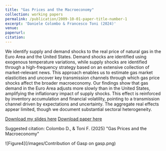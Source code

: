```yaml
---
title: "Gas Prices and the Macroeconomy"
collection: working papers
permalink: /publication/2009-10-01-paper-title-number-1
excerpt: 'Daniele Colombo & Francesco Toni (2024)'
venue: 
paperurl:
citation:
---
```


We identify supply and demand shocks to the real price of natural gas in the Euro Area and the United States. Demand shocks are identified using exogenous temperature variations, while supply shocks are identified through a high-frequency strategy based on an extensive collection of market-relevant news. This approach enables us to estimate gas market elasticities and uncover key transmission channels through which gas price shocks affect the broader macroeconomy.
Our findings show that gas demand in the Euro Area adjusts more slowly than in the United States, amplifying the inflationary impact of supply shocks. This effect is reinforced by inventory accumulation and financial volatility, pointing to a transmission channel driven by expectations and uncertainty.
The aggregate real effects appear limited, though we document substantial sectoral heterogeneity.

[Download my slides here](http://colombodaniele.github.io/files/SLIDES_Gas_Price_Shocks_and_the_Inflation_Surge.pdf)
[Download paper here](http://colombodaniele.github.io/files/COLOMBO_TONI_2024_Gas_Price_Shocks_and_the_Inflation_Surge.pdf)

Suggested citation: Colombo D., & Toni F. (2025) "Gas Prices and the Macroeconomy"

![Figure4](/images/Contribution of Gasp on gasp.png)
 

